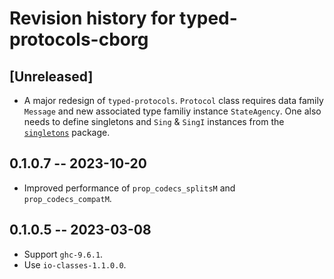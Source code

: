 # Revision history for typed-protocols-cborg

## [Unreleased]

- A major redesign of `typed-protocols`.  `Protocol` class requires data family
  `Message` and new associated type familiy instance `StateAgency`.  One also
  needs to define singletons and `Sing` & `SingI` instances from the
  [`singletons`][singletons-3.0.1] package.

## 0.1.0.7 -- 2023-10-20

* Improved performance of `prop_codecs_splitsM` and `prop_codecs_compatM`.

## 0.1.0.5 -- 2023-03-08

* Support `ghc-9.6.1`.
* Use `io-classes-1.1.0.0`.

[singletons-3.0.1]: https://hackage.haskell.org/package/singletons 

